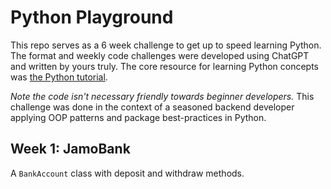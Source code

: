 # Python Playground

This repo serves as a 6 week challenge to get up to speed learning Python.
The format and weekly code challenges were developed using ChatGPT and written by yours truly. The core resource for learning
Python concepts was [the Python tutorial](https://docs.python.org/3/tutorial/index.html).

*Note the code isn't necessary friendly towards beginner developers.* This challenge was done in the context of a seasoned
backend developer applying OOP patterns and package best-practices in Python.

## Week 1: JamoBank

A `BankAccount` class with deposit and withdraw methods.
